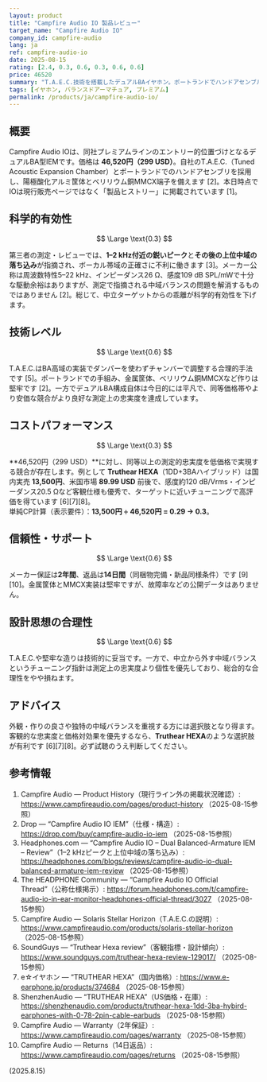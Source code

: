 ```yaml
---
layout: product
title: "Campfire Audio IO 製品レビュー"
target_name: "Campfire Audio IO"
company_id: campfire-audio
lang: ja
ref: campfire-audio-io
date: 2025-08-15
rating: [2.4, 0.3, 0.6, 0.3, 0.6, 0.6]
price: 46520
summary: "T.A.E.C.技術を搭載したデュアルBAイヤホン。ポートランドでハンドアセンブルされ、独特の中域バランスを持つチューニングです。"
tags: [イヤホン, バランスドアーマチュア, プレミアム]
permalink: /products/ja/campfire-audio-io/
---
```


## 概要

Campfire Audio IOは、同社プレミアムラインのエントリー的位置づけとなるデュアルBA型IEMです。価格は **46,520円（299 USD）**。自社のT.A.E.C.（Tuned Acoustic Expansion Chamber）とポートランドでのハンドアセンブリを採用し、陽極酸化アルミ筐体とベリリウム銅MMCX端子を備えます [2]。本日時点でIOは現行販売ページではなく「製品ヒストリー」に掲載されています [1]。

## 科学的有効性

$$ \Large \text{0.3} $$

第三者の測定・レビューでは、**1–2 kHz付近の鋭いピーク**と**その後の上位中域の落ち込み**が指摘され、ボーカル帯域の正確さに不利に働きます [3]。メーカー公称は周波数特性5–22 kHz、インピーダンス26 Ω、感度109 dB SPL/mWで十分な駆動余裕はありますが、測定で指摘される中域バランスの問題を解消するものではありません [2]。総じて、中立ターゲットからの乖離が科学的有効性を下げます。

## 技術レベル

$$ \Large \text{0.6} $$

T.A.E.C.はBA高域の実装でダンパーを使わずチャンバーで調整する合理的手法です [5]。ポートランドでの手組み、金属筐体、ベリリウム銅MMCXなど作りは堅牢です [2]。一方でデュアルBA構成自体は今日的には平凡で、同等価格帯やより安価な競合がより良好な測定上の忠実度を達成しています。

## コストパフォーマンス

$$ \Large \text{0.3} $$

**46,520円（299 USD）**に対し、同等以上の測定的忠実度を低価格で実現する競合が存在します。例として **Truthear HEXA**（1DD+3BAハイブリッド）は国内実売 **13,500円**、米国市場 **89.99 USD** 前後で、感度約120 dB/Vrms・インピーダンス20.5 Ωなど客観仕様も優秀で、ターゲットに近いチューニングで高評価を得ています [6][7][8]。  
単純CP計算（表示要件）：**13,500円 ÷ 46,520円 = 0.29 → 0.3**。

## 信頼性・サポート

$$ \Large \text{0.6} $$

メーカー保証は**2年間**、返品は**14日間**（同梱物完備・新品同様条件）です [9][10]。金属筐体とMMCX実装は堅牢ですが、故障率などの公開データはありません。

## 設計思想の合理性

$$ \Large \text{0.6} $$

T.A.E.C.や堅牢な造りは技術的に妥当です。一方で、中立から外す中域バランスというチューニング指針は測定上の忠実度より個性を優先しており、総合的な合理性をやや損ねます。

## アドバイス

外観・作りの良さや独特の中域バランスを重視する方には選択肢となり得ます。客観的な忠実度と価格対効果を優先するなら、**Truthear HEXA**のような選択肢が有利です [6][7][8]。必ず試聴のうえ判断してください。

## 参考情報

1. Campfire Audio — Product History（現行ライン外の掲載状況確認）: https://www.campfireaudio.com/pages/product-history （2025-08-15参照）  
2. Drop — “Campfire Audio IO IEM”（仕様・構造）: https://drop.com/buy/campfire-audio-io-iem （2025-08-15参照）  
3. Headphones.com — “Campfire Audio IO – Dual Balanced-Armature IEM – Review”（1–2 kHzピークと上位中域の落ち込み）: https://headphones.com/blogs/reviews/campfire-audio-io-dual-balanced-armature-iem-review （2025-08-15参照）  
4. The HEADPHONE Community — “Campfire Audio IO Official Thread”（公称仕様掲示）: https://forum.headphones.com/t/campfire-audio-io-in-ear-monitor-headphones-official-thread/3027 （2025-08-15参照）  
5. Campfire Audio — Solaris Stellar Horizon（T.A.E.C.の説明）: https://www.campfireaudio.com/products/solaris-stellar-horizon （2025-08-15参照）  
6. SoundGuys — “Truthear Hexa review”（客観指標・設計傾向）: https://www.soundguys.com/truthear-hexa-review-129017/ （2025-08-15参照）  
7. e☆イヤホン — “TRUTHEAR HEXA”（国内価格）: https://www.e-earphone.jp/products/374684 （2025-08-15参照）  
8. ShenzhenAudio — “TRUTHEAR HEXA”（US価格・在庫）: https://shenzhenaudio.com/products/truthear-hexa-1dd-3ba-hybird-earphones-with-0-78-2pin-cable-earbuds （2025-08-15参照）  
9. Campfire Audio — Warranty（2年保証）: https://www.campfireaudio.com/pages/warranty （2025-08-15参照）  
10. Campfire Audio — Returns（14日返品）: https://www.campfireaudio.com/pages/returns （2025-08-15参照）

(2025.8.15)

